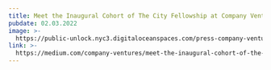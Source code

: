 ```yaml
---
title: Meet the Inaugural Cohort of The City Fellowship at Company Ventures
pubdate: 02.03.2022
image: >-
  https://public-unlock.nyc3.digitaloceanspaces.com/press-company-ventures-logo.png
link: >-
  https://medium.com/company-ventures/meet-the-inaugural-cohort-of-the-city-fellowship-at-company-ventures-a65d7f59623f
---
```


